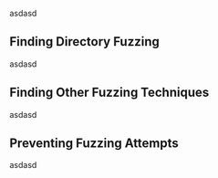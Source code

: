 asdasd

## Finding Directory Fuzzing

asdasd

## Finding Other Fuzzing Techniques

asdasd

## Preventing Fuzzing Attempts

asdasd
